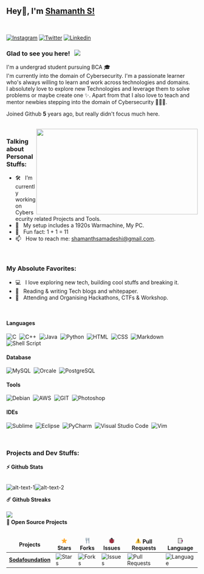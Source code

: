 ## Hey👋, I'm [Shamanth S!](https://github.com/shamanthss/)
<br>

[![Instagram](https://img.shields.io/badge/Instagram-E4405F?style=for-the-badge&logo=instagram&logoColor=white)](https://twitter.com/shamanthss)
[![Twitter](https://img.shields.io/badge/Twitter-1DA1F2?style=for-the-badge&logo=twitter&logoColor=white)](https://twitter.com/shamanthss)
[![Linkedin](https://img.shields.io/badge/LinkedIn-0077B5?style=for-the-badge&logo=linkedin&logoColor=white)](https://instagram.com/shamanthss/)

### Glad to see you here! &nbsp; ![](https://visitor-badge.glitch.me/badge?page_id=shamanthss.shamanthss&style=flat-square&color=0088cc)

I'm a undergrad student pursuing BCA 🎓<br>
I'm currently into the domain of Cybersecurity. I'm a passionate learner who's always willing to learn and work across technologies and domains.<br>I absolutely love to explore new Technologies and leverage them to solve problems or maybe create one ✨. Apart from that I also love to teach and mentor newbies stepping into the domain of Cybersecurity 👨🏻‍💻.

Joined Github **5** years ago, but really didn't focus much here.

<br>

<img align="right" height="225" width="425" alt="" src="https://github.com/shamanthss/shamanthss/blob/main/img/hackur.gif"/>

### Talking about Personal Stuffs:

- 🛠 &nbsp; I’m currently working on Cybersecurity related Projects and Tools.
- 🚀 &nbsp; My setup includes a 1920s Warmachine, My PC.
- 👾 &nbsp; Fun fact: 1 + 1 = 11
- 📫 &nbsp; How to reach me: shamanthsamadeshi@gmail.com.
<!--- 📝 &nbsp; Checkout my [Resume](https://github.com/shamanthss/shamanthss/blob/master/resume.pdf) #add resume later-->
<br>

### My Absolute Favorites:

- 💻 &nbsp; I love exploring new tech, building cool stuffs and breaking it.
- 📰 &nbsp; Reading & writing Tech blogs and whitepaper.
- 🍕 &nbsp; Attending and Organising Hackathons, CTFs & Workshop.

<br>

#### Languages

![C](https://img.shields.io/badge/C-00000F?style=for-the-badge&logo=c&logoColor=white)&nbsp;
![C++](https://img.shields.io/badge/C++-00599C?style=for-the-badge&logo=C%2B%2B&logoColor=white)&nbsp;
![Java](https://img.shields.io/badge/Java-ED8B00?style=for-the-badge&logo=java&logoColor=black)&nbsp;
![Python](https://img.shields.io/badge/Python-3776AB?style=for-the-badge&logo=python&logoColor=white)&nbsp;
![HTML](https://img.shields.io/badge/HTML-239120?style=for-the-badge&logo=html5&logoColor=white)&nbsp;
![CSS](https://img.shields.io/badge/CSS-239120?&style=for-the-badge&logo=css3&logoColor=white)&nbsp;
![Markdown](https://img.shields.io/badge/Markdown-000000?style=for-the-badge&logo=markdown&logoColor=white)&nbsp;
![Shell Script](https://img.shields.io/badge/Shell_Script-121011?style=for-the-badge&logo=gnu-bash&logoColor=white)&nbsp;

#### Database

![MySQL](https://img.shields.io/badge/MySQL-00000F?style=for-the-badge&logo=mysql&logoColor=white)&nbsp;
![Orcale](https://img.shields.io/badge/Oracle-F80000?style=for-the-badge&logo=oracle&logoColor=black)&nbsp;
![PostgreSQL](https://img.shields.io/badge/PostgreSQL-316192?style=for-the-badge&logo=postgresql&logoColor=white)&nbsp;

#### Tools

![Debian](https://img.shields.io/badge/Debian-A81D33?style=for-the-badge&logo=debian&logoColor=white)&nbsp;
![AWS](https://img.shields.io/badge/Amazon_AWS-FF9900?style=for-the-badge&logo=amazonaws&logoColor=white)&nbsp;
![GIT](https://img.shields.io/badge/GitHub-100000?style=for-the-badge&logo=github&logoColor=white)&nbsp;
![Photoshop](https://img.shields.io/badge/Photoshop-31A8FF?style=for-the-badge&logo=Adobe%20Photoshop&logoColor=white)&nbsp;

#### IDEs

![Sublime](https://img.shields.io/badge/sublime-%23575757.svg?&style=for-the-badge&logo=sublime-text&logoColor=important)&nbsp;
![Eclipse](https://img.shields.io/badge/Eclipse-FE7A16.svg?style=for-the-badge&logo=Eclipse&logoColor=white)&nbsp;
![PyCharm](https://img.shields.io/badge/pycharm-143?style=for-the-badge&logo=pycharm&logoColor=black&color=black&labelColor=green)&nbsp;
![Visual Studio Code](https://img.shields.io/badge/Visual%20Studio%20Code-0078d7.svg?style=for-the-badge&logo=visual-studio-code&logoColor=white)&nbsp;
![Vim](https://img.shields.io/badge/VIM-%2311AB00.svg?style=for-the-badge&logo=vim&logoColor=white)&nbsp;

<br>

### Projects and Dev Stuffs:

  <summary><b>⚡ Github Stats</b></summary>

  <br />
  
![alt-text-1](https://github-readme-stats.vercel.app/api?username=shamanthss&show_icons=true&hide_border=true&&count_private=true&include_all_commits=true "title-1")![alt-text-2](https://github-readme-stats.vercel.app/api/top-langs/?username=shamanthss&exclude_repo=KNN-Image-Classification&show_icons=true&hide_border=true&layout=compact&langs_count=8 "title-2")
  
  <summary><b>☄️ Github Streaks</b></summary>

  <br />
  <img height="180em" src="https://github-readme-streak-stats.herokuapp.com/?user=shamanthss&hide_border=true" />
  
  <br>

  <summary><b>🚀 Open Source Projects</b></summary>

  <br />
  <table>
    <thead align="center">
      <tr border: none;>
        <td><b> Projects</b></td>
        <td><b><img height="15px" width="15px" src="https://github.com/shamanthss/shamanthss/blob/main/img/star.png">  Stars</b></td>
        <td><b><img height="15px" width="15px" src="https://github.com/shamanthss/shamanthss/blob/main/img/fork.png">  Forks</b></td>
        <td><b><img height="15px" width="15px" src="https://github.com/shamanthss/shamanthss/blob/main/img/bug.png">  Issues</b></td>
        <td><b><img height="15px" width="15px" src="https://github.com/shamanthss/shamanthss/blob/main/img/pull.png">  Pull Requests</b></td>
        <td><b><img height="15px" width="15px" src="https://github.com/shamanthss/shamanthss/blob/main/img/lang.png">  Language</b></td>
      </tr>
    </thead>
    <tbody>
      <tr>
	<td><a href="https://github.com/sodafoundation/delfin"><b>Sodafoundation</b></a></td>
        <td><img alt="Stars" src="https://img.shields.io/github/stars/sodafoundation/delfin?style=flat-square&labelColor=343b41"/></td>
        <td><img alt="Forks" src="https://img.shields.io/github/forks/sodafoundation/delfin?style=flat-square&labelColor=343b41"/></td>
        <td><img alt="Issues" src="https://img.shields.io/github/issues/sodafoundation/delfin?style=flat-square"/></td>
        <td><img alt="Pull Requests" src="https://img.shields.io/github/issues-pr/sodafoundation/delfin?style=flat-square"/></td>
        <td><img alt="Language" src="https://img.shields.io/github/languages/top/sodafoundation/delfin?style=flat-square"/></td> 
      </tr>
   </tbody>
  </table>
  <br />
</details>
